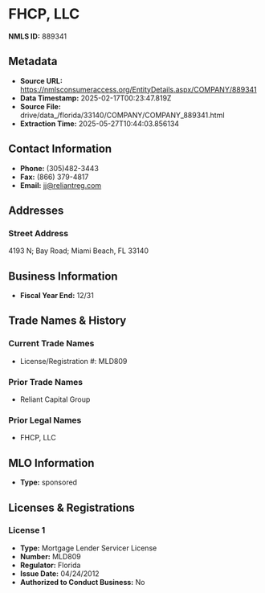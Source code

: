 # FHCP, LLC

**NMLS ID:** 889341

## Metadata
- **Source URL:** https://nmlsconsumeraccess.org/EntityDetails.aspx/COMPANY/889341
- **Data Timestamp:** 2025-02-17T00:23:47.819Z
- **Source File:** drive/data_/florida/33140/COMPANY/COMPANY_889341.html
- **Extraction Time:** 2025-05-27T10:44:03.856134

## Contact Information
- **Phone:** (305)482-3443
- **Fax:** (866) 379-4817
- **Email:** jj@reliantreg.com

## Addresses
### Street Address
4193 N; Bay Road; Miami Beach, FL 33140

## Business Information
- **Fiscal Year End:** 12/31

## Trade Names & History
### Current Trade Names
- License/Registration #: MLD809

### Prior Trade Names
- Reliant Capital Group

### Prior Legal Names
- FHCP, LLC

## MLO Information
- **Type:** sponsored

## Licenses & Registrations

### License 1
- **Type:** Mortgage Lender Servicer License
- **Number:** MLD809
- **Regulator:** Florida
- **Issue Date:** 04/24/2012
- **Authorized to Conduct Business:** No
